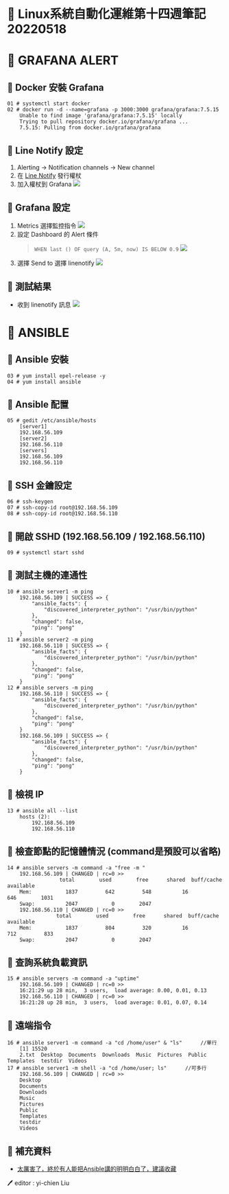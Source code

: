 # 📝 Linux系統自動化運維第十四週筆記20220518
# 📖 GRAFANA ALERT
## 🔖 Docker 安裝 Grafana 
```
01 # systemctl start docker
02 # docker run -d --name=grafana -p 3000:3000 grafana/grafana:7.5.15
    Unable to find image 'grafana/grafana:7.5.15' locally
    Trying to pull repository docker.io/grafana/grafana ... 
    7.5.15: Pulling from docker.io/grafana/grafana
```
## 🔖 Line Notify 設定
1. Alerting -> Notification channels -> New channel
2. 在 [Line Notify](https://notify-bot.line.me/zh_TW/) 發行權杖
3. 加入權杖到 Grafana
![](pic/linenotify_setting.png)
## 🔖 Grafana 設定
1. Metrics 選擇監控指令
![](pic/dashboard_setting1.png)
2. 設定 Dashboard 的 Alert 條件
    > `WHEN last () OF query (A, 5m, now) IS BELOW 0.9`
![](pic/dashboard_setting2.png)
3. 選擇 Send to 選擇 linenotify
![](pic/dashboard_setting3.png)
## 🔖 測試結果
* 收到 linenotify 訊息
![](pic/linenotify.png)
# 📖 ANSIBLE
## 🔖 Ansible 安裝
```
03 # yum install epel-release -y
04 # yum install ansible
```
## 🔖 Ansible 配置
```
05 # gedit /etc/ansible/hosts
    [server1]
    192.168.56.109
    [server2]
    192.168.56.110
    [servers]
    192.168.56.109
    192.168.56.110
```
## 🔖 SSH 金鑰設定
```
06 # ssh-keygen
07 # ssh-copy-id root@192.168.56.109
08 # ssh-copy-id root@192.168.56.110
```
## 🔖 開啟 SSHD (192.168.56.109 / 192.168.56.110)
```
09 # systemctl start sshd
```
## 🔖 測試主機的連通性
```
10 # ansible server1 -m ping
    192.168.56.109 | SUCCESS => {
        "ansible_facts": {
            "discovered_interpreter_python": "/usr/bin/python"
        }, 
        "changed": false, 
        "ping": "pong"
    }
11 # ansible server2 -m ping
    192.168.56.110 | SUCCESS => {
        "ansible_facts": {
            "discovered_interpreter_python": "/usr/bin/python"
        }, 
        "changed": false, 
        "ping": "pong"
    }
12 # ansible servers -m ping
    192.168.56.110 | SUCCESS => {
        "ansible_facts": {
            "discovered_interpreter_python": "/usr/bin/python"
        }, 
        "changed": false, 
        "ping": "pong"
    }
    192.168.56.109 | SUCCESS => {
        "ansible_facts": {
            "discovered_interpreter_python": "/usr/bin/python"
        }, 
        "changed": false, 
        "ping": "pong"
    }
```
## 🔖 檢視 IP
```
13 # ansible all --list
    hosts (2):
        192.168.56.109
        192.168.56.110
```
## 🔖 檢查節點的記憶體情況 (command是預設可以省略)
```
14 # ansible servers -m command -a "free -m " 
    192.168.56.109 | CHANGED | rc=0 >>
                 total        used        free      shared  buff/cache   available
    Mem:           1837         642         548          16         646        1031
    Swap:          2047           0        2047
    192.168.56.110 | CHANGED | rc=0 >>
                total        used        free      shared  buff/cache   available
    Mem:           1837         804         320          16         712         833
    Swap:          2047           0        2047
```
## 🔖 查詢系統負載資訊
```
15 # ansible servers -m command -a "uptime"
    192.168.56.109 | CHANGED | rc=0 >>
    16:21:29 up 28 min,  3 users,  load average: 0.00, 0.01, 0.13
    192.168.56.110 | CHANGED | rc=0 >>
    16:21:28 up 28 min,  3 users,  load average: 0.01, 0.07, 0.14
```
## 🔖 遠端指令
```
16 # ansible server1 -m command -a "cd /home/user" & "ls"      //單行
    [1] 15520
    2.txt  Desktop	Documents  Downloads  Music  Pictures  Public  Templates  testdir  Videos
17 # ansible server1 -m shell -a "cd /home/user; ls"      //可多行
    192.168.56.109 | CHANGED | rc=0 >>
    Desktop
    Documents
    Downloads
    Music
    Pictures
    Public
    Templates
    testdir
    Videos
```

## 📖 補充資料
* [太厲害了，終於有人能把Ansible講的明明白白了，建議收藏](https://tw511.com/a/01/32123.html)



🖊️ editor : yi-chien Liu